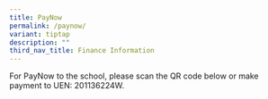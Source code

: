 ```yaml
---
title: PayNow
permalink: /paynow/
variant: tiptap
description: ""
third_nav_title: Finance Information
---
```

<p>For PayNow to the school, please scan the QR code below or make payment
to UEN: 201136224W.</p>
<p></p>
<p></p>